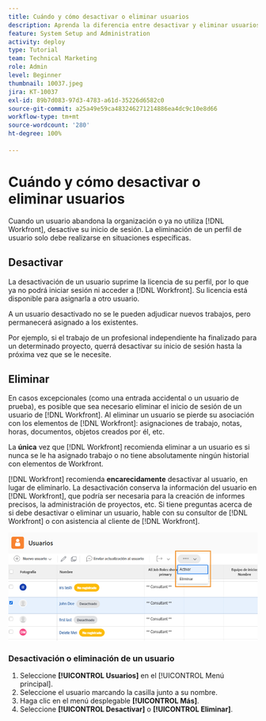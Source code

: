 ```yaml
---
title: Cuándo y cómo desactivar o eliminar usuarios
description: Aprenda la diferencia entre desactivar y eliminar usuarios. A continuación, administre los perfiles de usuario según las necesidades de su organización.
feature: System Setup and Administration
activity: deploy
type: Tutorial
team: Technical Marketing
role: Admin
level: Beginner
thumbnail: 10037.jpeg
jira: KT-10037
exl-id: 89b7d083-97d3-4783-a61d-35226d6582c0
source-git-commit: a25a49e59ca483246271214886ea4dc9c10e8d66
workflow-type: tm+mt
source-wordcount: '280'
ht-degree: 100%

---
```


# Cuándo y cómo desactivar o eliminar usuarios

Cuando un usuario abandona la organización o ya no utiliza [!DNL Workfront], desactive su inicio de sesión. La eliminación de un perfil de usuario solo debe realizarse en situaciones específicas.

## Desactivar

La desactivación de un usuario suprime la licencia de su perfil, por lo que ya no podrá iniciar sesión ni acceder a [!DNL Workfront]. Su licencia está disponible para asignarla a otro usuario.

A un usuario desactivado no se le pueden adjudicar nuevos trabajos, pero permanecerá asignado a los existentes.

Por ejemplo, si el trabajo de un profesional independiente ha finalizado para un determinado proyecto, querrá desactivar su inicio de sesión hasta la próxima vez que se le necesite.

## Eliminar

En casos excepcionales (como una entrada accidental o un usuario de prueba), es posible que sea necesario eliminar el inicio de sesión de un usuario de [!DNL Workfront]. Al eliminar un usuario se pierde su asociación con los elementos de [!DNL Workfront]: asignaciones de trabajo, notas, horas, documentos, objetos creados por él, etc.

La **única** vez que [!DNL Workfront] recomienda eliminar a un usuario es si nunca se le ha asignado trabajo o no tiene absolutamente ningún historial con elementos de Workfront.

[!DNL Workfront] recomienda **encarecidamente** desactivar al usuario, en lugar de eliminarlo. La desactivación conserva la información del usuario en [!DNL Workfront], que podría ser necesaria para la creación de informes precisos, la administración de proyectos, etc. Si tiene preguntas acerca de si debe desactivar o eliminar un usuario, hable con su consultor de [!DNL Workfront] o con asistencia al cliente de [!DNL Workfront].

![Más opciones para el menú en la página [!DNL Users]](assets/admin-fund-adding-users-11.png)

### Desactivación o eliminación de un usuario

1. Seleccione **[!UICONTROL Usuarios]** en el [!UICONTROL Menú principal].
1. Seleccione el usuario marcando la casilla junto a su nombre.
1. Haga clic en el menú desplegable **[!UICONTROL Más]**.
1. Seleccione **[!UICONTROL Desactivar]** o **[!UICONTROL Eliminar]**.

